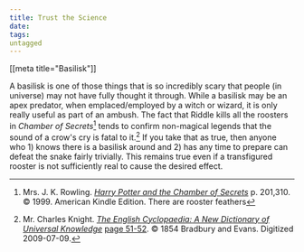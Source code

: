 ```yaml
---
title: Trust the Science
date: 
tags:
untagged
---
```

[[meta title="Basilisk"]]

A basilisk is one of those things that is so incredibly scary that people (in
universe) may not have fully thought it through.  While a basilisk may be an
apex predator, when emplaced/employed by a witch or wizard, it is only really
useful as part of an ambush. The fact that Riddle kills all the roosters in
_Chamber of Secrets_[^211007-4] tends to confirm non-magical legends that the
sound of a crow's cry is fatal to it.[^211007-3]  If you take that as true, then
anyone who 1) knows there is a basilisk around and 2) has any time to prepare
can defeat the snake fairly trivially. This remains true even if a transfigured
rooster is not sufficiently real to cause the desired effect.

[^211007-3]: Mr. Charles Knight.
    _[The English Cyclopaedia: A New Dictionary of Universal
    Knowledge](https://books.google.com/books?id=S9REAAAAYAAJ&source=gbs_navlinks_s)_
    [page 51-52](https://books.google.com/books?id=S9REAAAAYAAJ&pg=PA45#v=onepage&q=basilisk&f=false). 
    © 1854 Bradbury and Evans. Digitized 2009-07-09. 

[^211007-4]: Mrs. J. K. Rowling.
    _[Harry Potter and the Chamber of Secrets](https://www.goodreads.com/book/show/15881.Harry_Potter_and_the_Chamber_of_Secrets)_
    p. 201,310. © 1999. American Kindle Edition.
    There are rooster feathers 

